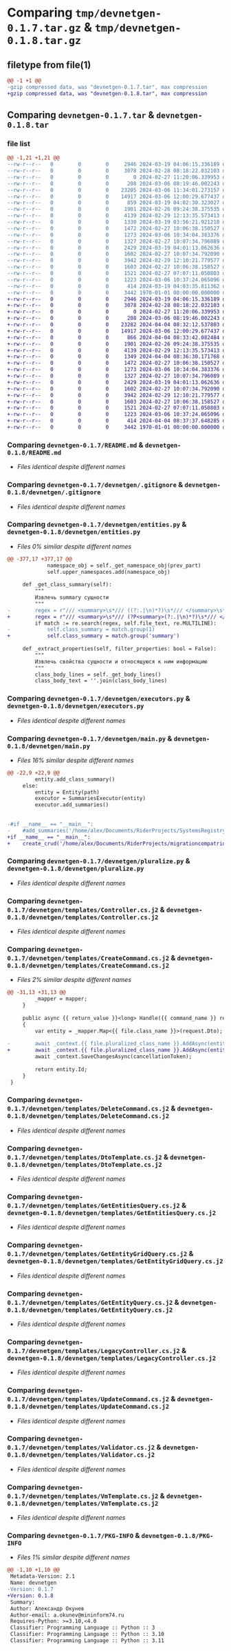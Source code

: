 # Comparing `tmp/devnetgen-0.1.7.tar.gz` & `tmp/devnetgen-0.1.8.tar.gz`

## filetype from file(1)

```diff
@@ -1 +1 @@
-gzip compressed data, was "devnetgen-0.1.7.tar", max compression
+gzip compressed data, was "devnetgen-0.1.8.tar", max compression
```

## Comparing `devnetgen-0.1.7.tar` & `devnetgen-0.1.8.tar`

### file list

```diff
@@ -1,21 +1,21 @@
--rw-r--r--   0        0        0     2946 2024-03-19 04:06:15.336189 devnetgen-0.1.7/README.md
--rw-r--r--   0        0        0     3078 2024-02-28 08:18:22.032103 devnetgen-0.1.7/devnetgen/.gitignore
--rw-r--r--   0        0        0        0 2024-02-27 11:20:06.339953 devnetgen-0.1.7/devnetgen/__init__.py
--rw-r--r--   0        0        0      208 2024-03-06 08:19:46.002243 devnetgen-0.1.7/devnetgen/config.py
--rw-r--r--   0        0        0    23205 2024-03-06 11:34:01.273157 devnetgen-0.1.7/devnetgen/entities.py
--rw-r--r--   0        0        0    14917 2024-03-06 12:00:29.677437 devnetgen-0.1.7/devnetgen/executors.py
--rw-r--r--   0        0        0      859 2024-03-19 04:02:30.323027 devnetgen-0.1.7/devnetgen/main.py
--rw-r--r--   0        0        0     1901 2024-02-26 09:24:38.375535 devnetgen-0.1.7/devnetgen/pluralize.py
--rw-r--r--   0        0        0     4139 2024-02-29 12:13:35.573413 devnetgen-0.1.7/devnetgen/templates/Controller.cs.j2
--rw-r--r--   0        0        0     1330 2024-03-19 03:56:21.921218 devnetgen-0.1.7/devnetgen/templates/CreateCommand.cs.j2
--rw-r--r--   0        0        0     1472 2024-02-27 10:06:38.150527 devnetgen-0.1.7/devnetgen/templates/DeleteCommand.cs.j2
--rw-r--r--   0        0        0     1273 2024-03-06 10:34:04.383376 devnetgen-0.1.7/devnetgen/templates/DtoTemplate.cs.j2
--rw-r--r--   0        0        0     1327 2024-02-27 10:07:34.796089 devnetgen-0.1.7/devnetgen/templates/GetEntitiesQuery.cs.j2
--rw-r--r--   0        0        0     2429 2024-03-19 04:01:13.062636 devnetgen-0.1.7/devnetgen/templates/GetEntityGridQuery.cs.j2
--rw-r--r--   0        0        0     1602 2024-02-27 10:07:34.792090 devnetgen-0.1.7/devnetgen/templates/GetEntityQuery.cs.j2
--rw-r--r--   0        0        0     3942 2024-02-29 12:10:21.779577 devnetgen-0.1.7/devnetgen/templates/LegacyController.cs.j2
--rw-r--r--   0        0        0     1603 2024-02-27 10:06:38.158527 devnetgen-0.1.7/devnetgen/templates/UpdateCommand.cs.j2
--rw-r--r--   0        0        0     1521 2024-02-27 07:07:11.050803 devnetgen-0.1.7/devnetgen/templates/Validator.cs.j2
--rw-r--r--   0        0        0     1223 2024-03-06 10:37:24.065096 devnetgen-0.1.7/devnetgen/templates/VmTemplate.cs.j2
--rw-r--r--   0        0        0      414 2024-03-19 04:03:35.811362 devnetgen-0.1.7/pyproject.toml
--rw-r--r--   0        0        0     3442 1970-01-01 00:00:00.000000 devnetgen-0.1.7/PKG-INFO
+-rw-r--r--   0        0        0     2946 2024-03-19 04:06:15.336189 devnetgen-0.1.8/README.md
+-rw-r--r--   0        0        0     3078 2024-02-28 08:18:22.032103 devnetgen-0.1.8/devnetgen/.gitignore
+-rw-r--r--   0        0        0        0 2024-02-27 11:20:06.339953 devnetgen-0.1.8/devnetgen/__init__.py
+-rw-r--r--   0        0        0      208 2024-03-06 08:19:46.002243 devnetgen-0.1.8/devnetgen/config.py
+-rw-r--r--   0        0        0    23282 2024-04-04 08:32:12.537803 devnetgen-0.1.8/devnetgen/entities.py
+-rw-r--r--   0        0        0    14917 2024-03-06 12:00:29.677437 devnetgen-0.1.8/devnetgen/executors.py
+-rw-r--r--   0        0        0      866 2024-04-04 08:33:42.082484 devnetgen-0.1.8/devnetgen/main.py
+-rw-r--r--   0        0        0     1901 2024-02-26 09:24:38.375535 devnetgen-0.1.8/devnetgen/pluralize.py
+-rw-r--r--   0        0        0     4139 2024-02-29 12:13:35.573413 devnetgen-0.1.8/devnetgen/templates/Controller.cs.j2
+-rw-r--r--   0        0        0     1349 2024-04-04 08:36:30.171768 devnetgen-0.1.8/devnetgen/templates/CreateCommand.cs.j2
+-rw-r--r--   0        0        0     1472 2024-02-27 10:06:38.150527 devnetgen-0.1.8/devnetgen/templates/DeleteCommand.cs.j2
+-rw-r--r--   0        0        0     1273 2024-03-06 10:34:04.383376 devnetgen-0.1.8/devnetgen/templates/DtoTemplate.cs.j2
+-rw-r--r--   0        0        0     1327 2024-02-27 10:07:34.796089 devnetgen-0.1.8/devnetgen/templates/GetEntitiesQuery.cs.j2
+-rw-r--r--   0        0        0     2429 2024-03-19 04:01:13.062636 devnetgen-0.1.8/devnetgen/templates/GetEntityGridQuery.cs.j2
+-rw-r--r--   0        0        0     1602 2024-02-27 10:07:34.792090 devnetgen-0.1.8/devnetgen/templates/GetEntityQuery.cs.j2
+-rw-r--r--   0        0        0     3942 2024-02-29 12:10:21.779577 devnetgen-0.1.8/devnetgen/templates/LegacyController.cs.j2
+-rw-r--r--   0        0        0     1603 2024-02-27 10:06:38.158527 devnetgen-0.1.8/devnetgen/templates/UpdateCommand.cs.j2
+-rw-r--r--   0        0        0     1521 2024-02-27 07:07:11.050803 devnetgen-0.1.8/devnetgen/templates/Validator.cs.j2
+-rw-r--r--   0        0        0     1223 2024-03-06 10:37:24.065096 devnetgen-0.1.8/devnetgen/templates/VmTemplate.cs.j2
+-rw-r--r--   0        0        0      414 2024-04-04 08:37:37.648285 devnetgen-0.1.8/pyproject.toml
+-rw-r--r--   0        0        0     3442 1970-01-01 00:00:00.000000 devnetgen-0.1.8/PKG-INFO
```

### Comparing `devnetgen-0.1.7/README.md` & `devnetgen-0.1.8/README.md`

 * *Files identical despite different names*

### Comparing `devnetgen-0.1.7/devnetgen/.gitignore` & `devnetgen-0.1.8/devnetgen/.gitignore`

 * *Files identical despite different names*

### Comparing `devnetgen-0.1.7/devnetgen/entities.py` & `devnetgen-0.1.8/devnetgen/entities.py`

 * *Files 0% similar despite different names*

```diff
@@ -377,17 +377,17 @@
             namespace_obj = self._get_namespace_obj(prev_part)
             self.upper_namespaces.add(namespace_obj)
 
     def _get_class_summary(self):
         """
         Извлечь summary сущности
         """
-        regex = r"/// <summary>\s*/// ((?:.|\n)*?)\s*/// </summary>\s*public class"
+        regex = r"/// <summary>\s*/// (?P<summary>(?:.|\n)*?)\s*/// </summary>\s*(?P<tags>(?:///.+>\s*)+)?(?P<attributes>(?:\[.+]\s*)+)?\s*public class"
         if match := re.search(regex, self.file_text, re.MULTILINE):
-            self.class_summary = match.group(1)
+            self.class_summary = match.group('summary')
 
     def _extract_properties(self, filter_properties: bool = False):
         """
         Извлечь свойства сущности и относящуюся к ним информацию
         """
         class_body_lines = self._get_body_lines()
         class_body_text = ''.join(class_body_lines)
```

### Comparing `devnetgen-0.1.7/devnetgen/executors.py` & `devnetgen-0.1.8/devnetgen/executors.py`

 * *Files identical despite different names*

### Comparing `devnetgen-0.1.7/devnetgen/main.py` & `devnetgen-0.1.8/devnetgen/main.py`

 * *Files 16% similar despite different names*

```diff
@@ -22,9 +22,9 @@
         entity.add_class_summary()
     else:
         entity = Entity(path)
         executor = SummariesExecutor(entity)
         executor.add_summaries()
 
 
-#if __name__ == "__main__":
-    #add_summaries('/home/alex/Documents/RiderProjects/SystemsRegistryCore/Domain/Entities/InformationSystems/DatasetHystory.cs')
+if __name__ == "__main__":
+    create_crud('/home/alex/Documents/RiderProjects/migrationcompatriots/MigrationCompatriots/Domain/Entities/References/Nationality.cs')
```

### Comparing `devnetgen-0.1.7/devnetgen/pluralize.py` & `devnetgen-0.1.8/devnetgen/pluralize.py`

 * *Files identical despite different names*

### Comparing `devnetgen-0.1.7/devnetgen/templates/Controller.cs.j2` & `devnetgen-0.1.8/devnetgen/templates/Controller.cs.j2`

 * *Files identical despite different names*

### Comparing `devnetgen-0.1.7/devnetgen/templates/CreateCommand.cs.j2` & `devnetgen-0.1.8/devnetgen/templates/CreateCommand.cs.j2`

 * *Files 2% similar despite different names*

```diff
@@ -31,13 +31,13 @@
         _mapper = mapper;
     }
 
     public async {{ return_value }}<long> Handle({{ command_name }} request, CancellationToken cancellationToken)
     {
         var entity = _mapper.Map<{{ file.class_name }}>(request.Dto);
 
-        await _context.{{ file.pluralized_class_name }}.AddAsync(entity);
+        await _context.{{ file.pluralized_class_name }}.AddAsync(entity, cancellationToken);
         await _context.SaveChangesAsync(cancellationToken);
 
         return entity.Id;
     }
 }
```

### Comparing `devnetgen-0.1.7/devnetgen/templates/DeleteCommand.cs.j2` & `devnetgen-0.1.8/devnetgen/templates/DeleteCommand.cs.j2`

 * *Files identical despite different names*

### Comparing `devnetgen-0.1.7/devnetgen/templates/DtoTemplate.cs.j2` & `devnetgen-0.1.8/devnetgen/templates/DtoTemplate.cs.j2`

 * *Files identical despite different names*

### Comparing `devnetgen-0.1.7/devnetgen/templates/GetEntitiesQuery.cs.j2` & `devnetgen-0.1.8/devnetgen/templates/GetEntitiesQuery.cs.j2`

 * *Files identical despite different names*

### Comparing `devnetgen-0.1.7/devnetgen/templates/GetEntityGridQuery.cs.j2` & `devnetgen-0.1.8/devnetgen/templates/GetEntityGridQuery.cs.j2`

 * *Files identical despite different names*

### Comparing `devnetgen-0.1.7/devnetgen/templates/GetEntityQuery.cs.j2` & `devnetgen-0.1.8/devnetgen/templates/GetEntityQuery.cs.j2`

 * *Files identical despite different names*

### Comparing `devnetgen-0.1.7/devnetgen/templates/LegacyController.cs.j2` & `devnetgen-0.1.8/devnetgen/templates/LegacyController.cs.j2`

 * *Files identical despite different names*

### Comparing `devnetgen-0.1.7/devnetgen/templates/UpdateCommand.cs.j2` & `devnetgen-0.1.8/devnetgen/templates/UpdateCommand.cs.j2`

 * *Files identical despite different names*

### Comparing `devnetgen-0.1.7/devnetgen/templates/Validator.cs.j2` & `devnetgen-0.1.8/devnetgen/templates/Validator.cs.j2`

 * *Files identical despite different names*

### Comparing `devnetgen-0.1.7/devnetgen/templates/VmTemplate.cs.j2` & `devnetgen-0.1.8/devnetgen/templates/VmTemplate.cs.j2`

 * *Files identical despite different names*

### Comparing `devnetgen-0.1.7/PKG-INFO` & `devnetgen-0.1.8/PKG-INFO`

 * *Files 1% similar despite different names*

```diff
@@ -1,10 +1,10 @@
 Metadata-Version: 2.1
 Name: devnetgen
-Version: 0.1.7
+Version: 0.1.8
 Summary: 
 Author: Александр Окунев
 Author-email: a.okunev@mininform74.ru
 Requires-Python: >=3.10,<4.0
 Classifier: Programming Language :: Python :: 3
 Classifier: Programming Language :: Python :: 3.10
 Classifier: Programming Language :: Python :: 3.11
```

